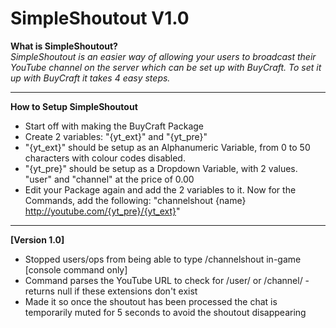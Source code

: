 SimpleShoutout V1.0
==============
**What is SimpleShoutout?**  
*SimpleShoutout is an easier way of allowing your users to broadcast their YouTube channel on the server which can be set up with BuyCraft. To set it up with BuyCraft it takes 4 easy steps.*
* * *
**How to Setup SimpleShoutout**
- Start off with making the BuyCraft Package
- Create 2 variables: "{yt_ext}" and "{yt_pre}"
- "{yt_ext}" should be setup as an Alphanumeric Variable, from 0 to 50 characters with colour codes disabled.
- "{yt_pre}" should be setup as a Dropdown Variable, with 2 values. "user" and "channel" at the price of 0.00
- Edit your Package again and add the 2 variables to it. Now for the Commands, add the following: "channelshout {name} http://youtube.com/{yt_pre}/{yt_ext}"  

* * *
**[Version 1.0]**
- Stopped users/ops from being able to type /channelshout in-game [console command only]
- Command parses the YouTube URL to check for /user/ or /channel/ - returns null if these extensions don't exist
- Made it so once the shoutout has been processed the chat is temporarily muted for 5 seconds to avoid the shoutout disappearing
